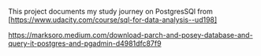 This project documents my study journey on PostgresSQl from <Udacity by Mode> [https://www.udacity.com/course/sql-for-data-analysis--ud198]



https://marksoro.medium.com/download-parch-and-posey-database-and-query-it-postgres-and-pgadmin-d4981dfc87f9